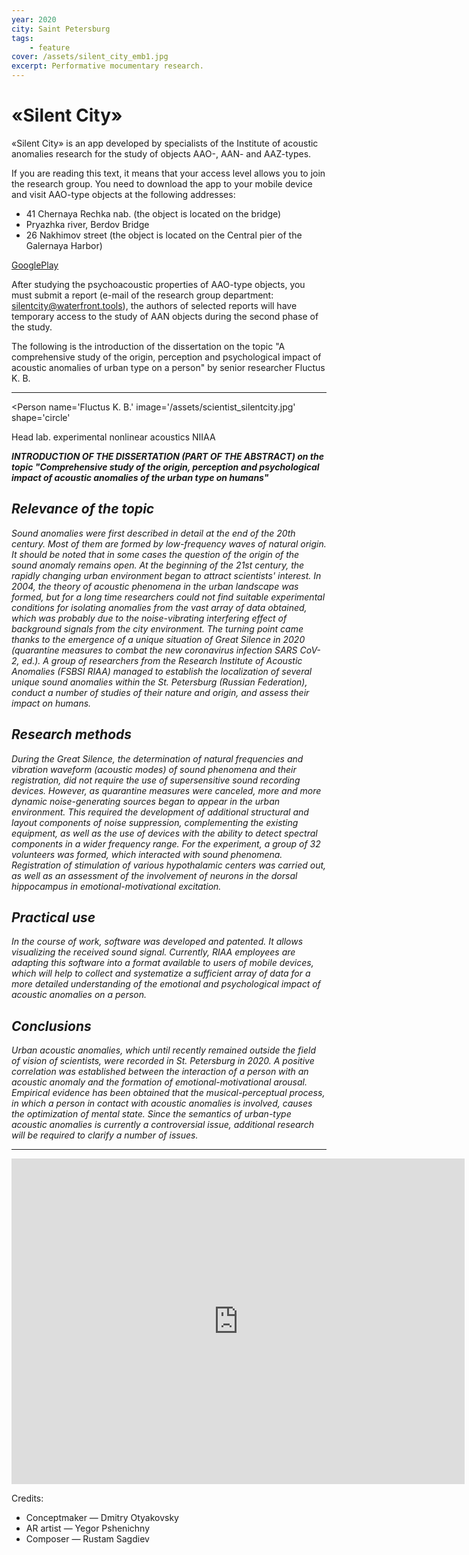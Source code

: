 ```yaml
---
year: 2020
city: Saint Petersburg
tags:
    - feature
cover: /assets/silent_city_emb1.jpg
excerpt: Performative mocumentary research.
---
```


# «Silent City»

«Silent City» is an app developed by specialists of the Institute of acoustic anomalies research for the study of objects AAO-, AAN- and AAZ-types. 

If you are reading this text, it means that your access level allows you to join the research group. You need to download the app to your mobile device and visit AAO-type objects at the following addresses:
- 41 Chernaya Rechka nab. (the object is located on the bridge)
- Pryazhka river, Berdov Bridge
- 26 Nakhimov street (the object is located on the Central pier of the Galernaya Harbor)

[GooglePlay](https://play.google.com/store/apps/details?id=com.THEATRE_MAN.SILENTCITY)

After studying the psychoacoustic properties of AAO-type objects, you must submit a report (e-mail of the research group department: silentcity@waterfront.tools), the authors of selected reports will have temporary access to the study of AAN objects during the second phase of the study.

The following is the introduction of the dissertation on the topic "A comprehensive study of the origin, perception and psychological impact of acoustic anomalies of urban type on a person" by senior researcher Fluctus K. B. 

***

<Person
    name='Fluctus K. B.'
    image='/assets/scientist_silentcity.jpg'
    shape='circle'
>
Head lab. experimental nonlinear acoustics NIIAA
</Person>

***INTRODUCTION OF THE DISSERTATION (PART OF THE ABSTRACT) on the topic "Comprehensive study of the origin, perception and psychological impact of acoustic anomalies of the urban type on humans"***

## *Relevance of the topic*
*Sound anomalies were first described in detail at the end of the 20th century. Most of them are formed by low-frequency waves of natural origin. It should be noted that in some cases the question of the origin of the sound anomaly remains open.
At the beginning of the 21st century, the rapidly changing urban environment began to attract scientists' interest. In 2004, the theory of acoustic phenomena in the urban landscape was formed, but for a long time researchers could not find suitable experimental conditions for isolating anomalies from the vast array of data obtained, which was probably due to the noise-vibrating interfering effect of background signals from the city environment. The turning point came thanks to the emergence of a unique situation of Great Silence in 2020 (quarantine measures to combat the new coronavirus infection SARS CoV-2, ed.). A group of researchers from the Research Institute of Acoustic Anomalies (FSBSI RIAA) managed to establish the localization of several unique sound anomalies within the St. Petersburg (Russian Federation), conduct a number of studies of their nature and origin, and assess their impact on humans.*

## *Research methods*
*During the Great Silence, the determination of natural frequencies and vibration waveform (acoustic modes) of sound phenomena and their registration, did not require the use of supersensitive sound recording devices. However, as quarantine measures were canceled, more and more dynamic noise-generating sources began to appear in the urban environment. This required the development of additional structural and layout components of noise suppression, complementing the existing equipment, as well as the use of devices with the ability to detect spectral components in a wider frequency range.
For the experiment, a group of 32 volunteers was formed, which interacted with sound phenomena. Registration of stimulation of various hypothalamic centers was carried out, as well as an assessment of the involvement of neurons in the dorsal hippocampus in emotional-motivational excitation.*

## *Practical use*
*In the course of work, software was developed and patented. It allows visualizing the received sound signal. Currently, RIAA employees are adapting this software into a format available to users of mobile devices, which will help to collect and systematize a sufficient array of data for a more detailed understanding of the emotional and psychological impact of acoustic anomalies on a person.*

## *Conclusions*
*Urban acoustic anomalies, which until recently remained outside the field of vision of scientists, were recorded in St. Petersburg in 2020. A positive correlation was established between the interaction of a person with an acoustic anomaly and the formation of emotional-motivational arousal. Empirical evidence has been obtained that the musical-perceptual process, in which a person in contact with acoustic anomalies is involved, causes the optimization of mental state. Since the semantics of urban-type acoustic anomalies is currently a controversial issue, additional research will be required to clarify a number of issues.*

***

<iframe width="725" height="521" src="https://www.youtube.com/embed/7-hPvJpMQyI" frameborder="0" allow="accelerometer; autoplay; encrypted-media; gyroscope; picture-in-picture" allowfullscreen></iframe>

Credits:
- Conceptmaker — Dmitry Otyakovsky
- AR artist — Yegor Pshenichny
- Composer — Rustam Sagdiev